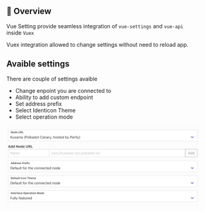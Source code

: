 ## 👀 Overview 

Vue Setting provide seamless integration of `vue-settings` and `vue-api` inside `Vuex`

Vuex integration allowed to change settings without need to reload app.

## Avaible settings

There are couple of settings avaible

- Change enpoint you are connected to
- Ability to add custom endpoint
- Set address prefix
- Select Identicon Theme
- Select operation mode

![Settings](./assets/settings.png)
